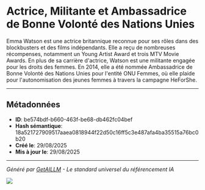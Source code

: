 # Actrice, Militante et Ambassadrice de Bonne Volonté des Nations Unies

Emma Watson est une actrice britannique reconnue pour ses rôles dans des blockbusters et des films indépendants. Elle a reçu de nombreuses récompenses, notamment un Young Artist Award et trois MTV Movie Awards. En plus de sa carrière d'actrice, Watson est une militante engagée pour les droits des femmes. En 2014, elle a été nommée Ambassadrice de Bonne Volonté des Nations Unies pour l'entité ONU Femmes, où elle plaide pour l'autonomisation des jeunes femmes à travers la campagne HeForShe.

---

## Métadonnées

- **ID**: be574bdf-b660-463f-be68-db462fc04bef
- **Hash sémantique**: 18a521727909517aaea0818944f22d50c16ff5c3e487afa4ba35515a76bc0b20
- **Créé le**: 29/08/2025
- **Mis à jour le**: 29/08/2025

---

*Généré par [GetAILLM](https://getaillm.com) - Le standard universel du référencement IA*

![](https://getaillm.vercel.app/api/t/be574bdf-b660-463f-be68-db462fc04bef/p.gif)